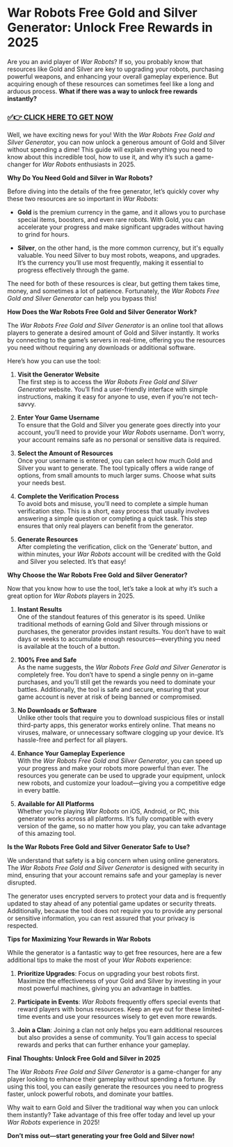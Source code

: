 # War Robots Free Gold and Silver Generator: Unlock Free Rewards in 2025

Are you an avid player of *War Robots*? If so, you probably know that resources like Gold and Silver are key to upgrading your robots, purchasing powerful weapons, and enhancing your overall gameplay experience. But acquiring enough of these resources can sometimes feel like a long and arduous process. **What if there was a way to unlock free rewards instantly?**

### [✅👉 CLICK HERE TO GET NOW](https://freerewards.xyz/war/robots/)

Well, we have exciting news for you! With the *War Robots Free Gold and Silver Generator*, you can now unlock a generous amount of Gold and Silver without spending a dime! This guide will explain everything you need to know about this incredible tool, how to use it, and why it’s such a game-changer for *War Robots* enthusiasts in 2025.

**Why Do You Need Gold and Silver in War Robots?**

Before diving into the details of the free generator, let’s quickly cover why these two resources are so important in *War Robots*:

- **Gold** is the premium currency in the game, and it allows you to purchase special items, boosters, and even rare robots. With Gold, you can accelerate your progress and make significant upgrades without having to grind for hours.
  
- **Silver**, on the other hand, is the more common currency, but it's equally valuable. You need Silver to buy most robots, weapons, and upgrades. It’s the currency you’ll use most frequently, making it essential to progress effectively through the game.

The need for both of these resources is clear, but getting them takes time, money, and sometimes a lot of patience. Fortunately, the *War Robots Free Gold and Silver Generator* can help you bypass this!

**How Does the War Robots Free Gold and Silver Generator Work?**

The *War Robots Free Gold and Silver Generator* is an online tool that allows players to generate a desired amount of Gold and Silver instantly. It works by connecting to the game’s servers in real-time, offering you the resources you need without requiring any downloads or additional software. 

Here’s how you can use the tool:

1. **Visit the Generator Website**  
   The first step is to access the *War Robots Free Gold and Silver Generator* website. You’ll find a user-friendly interface with simple instructions, making it easy for anyone to use, even if you’re not tech-savvy.

2. **Enter Your Game Username**  
   To ensure that the Gold and Silver you generate goes directly into your account, you’ll need to provide your *War Robots* username. Don’t worry, your account remains safe as no personal or sensitive data is required.

3. **Select the Amount of Resources**  
   Once your username is entered, you can select how much Gold and Silver you want to generate. The tool typically offers a wide range of options, from small amounts to much larger sums. Choose what suits your needs best.

4. **Complete the Verification Process**  
   To avoid bots and misuse, you’ll need to complete a simple human verification step. This is a short, easy process that usually involves answering a simple question or completing a quick task. This step ensures that only real players can benefit from the generator.

5. **Generate Resources**  
   After completing the verification, click on the ‘Generate’ button, and within minutes, your *War Robots* account will be credited with the Gold and Silver you selected. It’s that easy!

**Why Choose the War Robots Free Gold and Silver Generator?**

Now that you know how to use the tool, let’s take a look at why it’s such a great option for *War Robots* players in 2025.

1. **Instant Results**  
   One of the standout features of this generator is its speed. Unlike traditional methods of earning Gold and Silver through missions or purchases, the generator provides instant results. You don’t have to wait days or weeks to accumulate enough resources—everything you need is available at the touch of a button.

2. **100% Free and Safe**  
   As the name suggests, the *War Robots Free Gold and Silver Generator* is completely free. You don’t have to spend a single penny on in-game purchases, and you’ll still get the rewards you need to dominate your battles. Additionally, the tool is safe and secure, ensuring that your game account is never at risk of being banned or compromised.

3. **No Downloads or Software**  
   Unlike other tools that require you to download suspicious files or install third-party apps, this generator works entirely online. That means no viruses, malware, or unnecessary software clogging up your device. It’s hassle-free and perfect for all players.

4. **Enhance Your Gameplay Experience**  
   With the *War Robots Free Gold and Silver Generator*, you can speed up your progress and make your robots more powerful than ever. The resources you generate can be used to upgrade your equipment, unlock new robots, and customize your loadout—giving you a competitive edge in every battle.

5. **Available for All Platforms**  
   Whether you’re playing *War Robots* on iOS, Android, or PC, this generator works across all platforms. It’s fully compatible with every version of the game, so no matter how you play, you can take advantage of this amazing tool.

**Is the War Robots Free Gold and Silver Generator Safe to Use?**

We understand that safety is a big concern when using online generators. The *War Robots Free Gold and Silver Generator* is designed with security in mind, ensuring that your account remains safe and your gameplay is never disrupted. 

The generator uses encrypted servers to protect your data and is frequently updated to stay ahead of any potential game updates or security threats. Additionally, because the tool does not require you to provide any personal or sensitive information, you can rest assured that your privacy is respected.

**Tips for Maximizing Your Rewards in War Robots**

While the generator is a fantastic way to get free resources, here are a few additional tips to make the most of your *War Robots* experience:

1. **Prioritize Upgrades**: Focus on upgrading your best robots first. Maximize the effectiveness of your Gold and Silver by investing in your most powerful machines, giving you an advantage in battles.

2. **Participate in Events**: *War Robots* frequently offers special events that reward players with bonus resources. Keep an eye out for these limited-time events and use your resources wisely to get even more rewards.

3. **Join a Clan**: Joining a clan not only helps you earn additional resources but also provides a sense of community. You’ll gain access to special rewards and perks that can further enhance your gameplay.

**Final Thoughts: Unlock Free Gold and Silver in 2025**

The *War Robots Free Gold and Silver Generator* is a game-changer for any player looking to enhance their gameplay without spending a fortune. By using this tool, you can easily generate the resources you need to progress faster, unlock powerful robots, and dominate your battles. 

Why wait to earn Gold and Silver the traditional way when you can unlock them instantly? Take advantage of this free offer today and level up your *War Robots* experience in 2025!

**Don’t miss out—start generating your free Gold and Silver now!**
